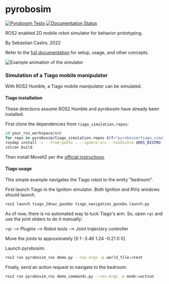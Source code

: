 # pyrobosim

[![Pyrobosim Tests](https://github.com/sea-bass/pyrobosim/actions/workflows/actions.yml/badge.svg?branch=main)](https://github.com/sea-bass/pyrobosim/actions/workflows/actions.yml)
[![Documentation Status](https://readthedocs.org/projects/pyrobosim/badge/?version=latest)](https://pyrobosim.readthedocs.io/en/latest/?badge=latest)

ROS2 enabled 2D mobile robot simulator for behavior prototyping.

By Sebastian Castro, 2022

Refer to the [full documentation](https://pyrobosim.readthedocs.io/) for setup, usage, and other concepts.

![Example animation of the simulator](docs/source/media/pyrobosim_demo.gif)

### Simulation of a Tiago mobile manipulator

With ROS2 Humble, a Tiago mobile manipulator can be simulated.

#### Tiago installation

These directions assume ROS2 Humble and pyrobosim have already been installed.

First clone the dependencies from `tiago_simulation.repos`:

```bash
cd your_ros_workspace/src
for repo in pyrobosim/tiago_simulation.repos $(f="pyrobosim/tiago_simulation.repos"; test -r $f && echo $f); do vcs import < "$repo"; done
rosdep install -r --from-paths . --ignore-src --rosdistro $ROS_DISTRO -y
colcon build
```

Then install MoveIt2 per the [official instructions](https://moveit.ros.org/install-moveit2/source/).

#### Tiago usage

This simple example navigates the Tiago robot to the entity "bedroom".

First launch Tiago in the Ignition simulator. Both Ignition and RViz windows should launch.

```bash
ros2 launch tiago_2dnav_gazebo tiago_navigation_gazebo.launch.py
```

As of now, there is no automated way to tuck Tiago's arm. So, open `rqt` and use the joint sliders to do it manually:

`rqt` --> Plugins --> Robot tools --> Joint trajectory controller

Move the joints to approximately [0 1 -3.46 1.24 -0.21 0 0]

Launch pyrobosim:

```bash
ros2 run pyrobosim_ros demo.py --ros-args -p world_file:=test
```

Finally, send an action request to navigate to the bedroom:

```bash
ros2 run pyrobosim_ros demo_commands.py --ros-args -p mode:=action
```
